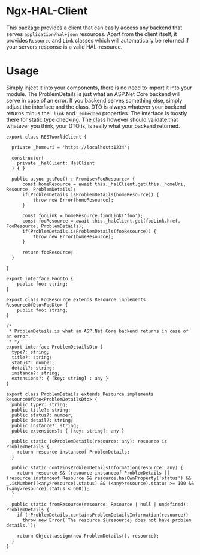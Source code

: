 # Ngx-HAL-Client
This package provides a client that can easily access any backend that serves `application/hal+json` resources.
Apart from the client itself, it provides `Resource` and `Link` classes which will automatically be returned if your servers response is a valid HAL-resource.

# Usage
Simply inject it into your components, there is no need to import it into your module.
The ProblemDetails is just what an ASP.Net Core backend will serve in case of an error. If you backend serves something else, simply adjust the interface and the class.
DTO is always whatever your backend returns minus the `_link` and `_embedded` properties. The interface is mostly there for static type checking.
The class however should validate that whatever you think, your DTO is, is really what your backend returned.

```
export class RESTworldClient {

  private _homeUri = 'https://localhost:1234';

  constructor(
    private _halClient: HalClient
  ) { }

  public async getFoo() : Promise<FooResource> {
      const homeResource = await this._halClient.get(this._homeUri, Resource, ProblemDetails);
      if(ProblemDetails.isProblemDetails(homeResource)) {
          throw new Error(homeResource);
      }

      const fooLink = homeResource.findLink('foo');
      const fooResource = await this._halClient.get(fooLink.href, FooResource, ProblemDetails);
      if(ProblemDetails.isProblemDetails(fooResource)) {
          throw new Error(homeResource);
      }

      return fooResource;
  }

}

export interface FooDto {
    public foo: string;
}

export class FooResource extends Resource implements ResourceOfDto<FooDto> {
    public foo: string;
}

/*
 * ProblemDetails is what an ASP.Net Core backend returns in case of an error.
 * */
export interface ProblemDetailsDto {
  type?: string;
  title?: string;
  status?: number;
  detail?: string;
  instance?: string;
  extensions?: { [key: string] : any }
}

export class ProblemDetails extends Resource implements ResourceOfDto<ProblemDetailsDto> {
  public type?: string;
  public title?: string;
  public status?: number;
  public detail?: string;
  public instance?: string;
  public extensions?: { [key: string]: any }

  public static isProblemDetails(resource: any): resource is ProblemDetails {
    return resource instanceof ProblemDetails;
  }

  public static containsProblemDetailsInformation(resource: any) {
    return resource && (resource instanceof ProblemDetails || (resource instanceof Resource && resource.hasOwnProperty('status') && _.isNumber((<any>resource).status) && (<any>resource).status >= 100 && (<any>resource).status < 600));
  }

  public static fromResource(resource: Resource | null | undefined): ProblemDetails {
    if (!ProblemDetails.containsProblemDetailsInformation(resource))
      throw new Error(`The resource ${resource} does not have problem details.`);

    return Object.assign(new ProblemDetails(), resource);
  }
}
```
